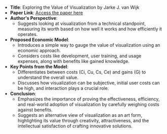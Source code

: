 - **Title**: Exploring the Value of Visualization by Jarke J. van Wijk
- **Paper Link**: [Access the paper here](https://citeseerx.ist.psu.edu/document?repid=rep1&type=pdf&doi=fe03ac212d20e2b0de223601702de87e9008c330)
- **Author's Perspective**:
  - Suggests looking at visualization from a technical standpoint, measuring its worth based on how well it works and how efficiently it operates.
- **Proposed Economic Model**:
  - Introduces a simple way to gauge the value of visualization using an economic approach.
  - Considers costs like development, user training, and usage expenses, along with benefits like gained knowledge.
- **Key Points from the Model**:
  - Differentiates between costs (Ci, Cu, Cs, Ce) and gains (G) to understand the overall value.
  - Discusses how visualization can be subjective, initial user costs can be high, and interaction plays a crucial role.
- **Conclusion**:
  - Emphasizes the importance of proving the effectiveness, efficiency, and real-world adoption of visualization by carefully weighing costs against benefits.
  - Suggests an alternative view of visualization as an art form, highlighting its value through creativity, attractiveness, and the intellectual satisfaction of crafting innovative solutions.
